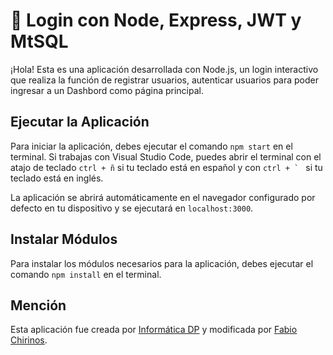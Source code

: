 # 📌 Login con Node, Express, JWT y MtSQL
¡Hola! Esta es una aplicación desarrollada con Node.js, un login interactivo que realiza la función de registrar usuarios, autenticar usuarios para poder ingresar a un Dashbord como  página principal. 

## Ejecutar la Aplicación
Para iniciar la aplicación, debes ejecutar el comando `npm start` en el terminal. Si trabajas con Visual Studio Code, puedes abrir el terminal con el atajo de teclado `ctrl + ñ` si tu teclado está en español y con ``ctrl + ` `` si tu teclado está en inglés.

La aplicación se abrirá automáticamente en el navegador configurado por defecto en tu dispositivo y se ejecutará en `localhost:3000`.

## Instalar Módulos
Para instalar los módulos necesarios para la aplicación, debes ejecutar el comando `npm install` en el terminal.

## Mención
Esta aplicación fue creada por [Informática DP](https://github.com/infodp) y modificada por [Fabio Chirinos](https://github.com/fabiochirinos).